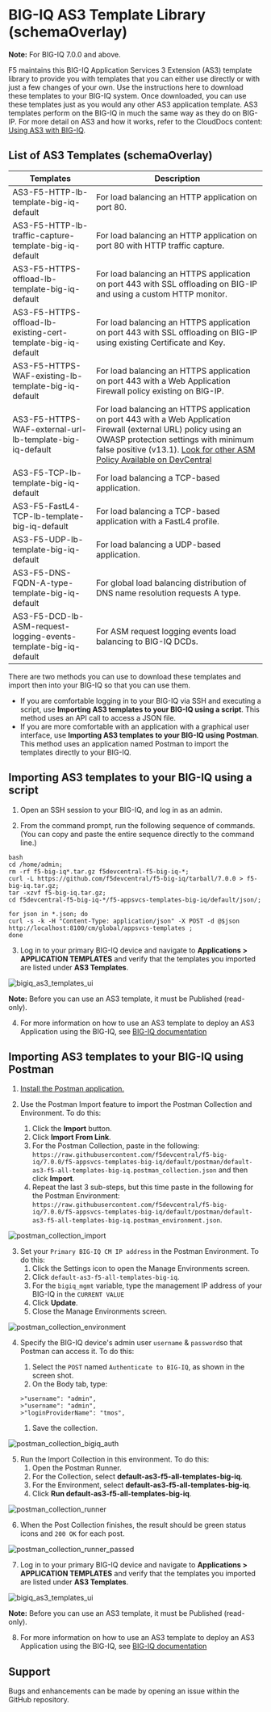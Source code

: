 BIG-IQ AS3 Template Library (schemaOverlay)
===========================================

**Note:** For BIG-IQ 7.0.0 and above.

F5 maintains this BIG-IQ Application Services 3 Extension (AS3) template library to provide you with templates that you can either use directly or with just a few changes of your own. Use the instructions here to download these templates to your BIG-IQ system. Once downloaded, you can use these templates just as you would any other AS3 application template. AS3 templates perform on the BIG-IQ in much  the same way as they do on BIG-IP. For more detail on AS3 and how it works, refer to the CloudDocs content: [Using AS3 with BIG-IQ](https://clouddocs.f5.com/products/extensions/f5-appsvcs-extension/latest/userguide/big-iq.html). 

List of AS3 Templates (schemaOverlay)
-------------------------------------

Templates | Description
--------- | -----------
| AS3-F5-HTTP-lb-template-big-iq-default | For load balancing an HTTP application on port 80.
| AS3-F5-HTTP-lb-traffic-capture-template-big-iq-default | For load balancing an HTTP application on port 80 with HTTP traffic capture.
| AS3-F5-HTTPS-offload-lb-template-big-iq-default | For load balancing an HTTPS application on port 443 with SSL offloading on BIG-IP and using a custom HTTP monitor.
| AS3-F5-HTTPS-offload-lb-existing-cert-template-big-iq-default | For load balancing an HTTPS application on port 443 with SSL offloading on BIG-IP using existing Certificate and Key.
| AS3-F5-HTTPS-WAF-existing-lb-template-big-iq-default | For load balancing an HTTPS application on port 443 with a Web Application Firewall policy existing on BIG-IP.
| AS3-F5-HTTPS-WAF-external-url-lb-template-big-iq-default | For load balancing an HTTPS application on port 443 with a Web Application Firewall (external URL) policy using an OWASP protection settings with minimum false positive (v13.1). [Look for other ASM Policy Available on DevCentral](https://github.com/f5devcentral/f5-asm-policy-templates)
| AS3-F5-TCP-lb-template-big-iq-default | For load balancing a TCP-based application.
| AS3-F5-FastL4-TCP-lb-template-big-iq-default | For load balancing a TCP-based application with a FastL4 profile.
| AS3-F5-UDP-lb-template-big-iq-default | For load balancing a UDP-based application.
| AS3-F5-DNS-FQDN-A-type-template-big-iq-default | For global load balancing distribution of DNS name resolution requests A type.
| AS3-F5-DCD-lb-ASM-request-logging-events-template-big-iq-default | For ASM request logging events load balancing to BIG-IQ DCDs.


There are two methods you can use to download these templates and import then into your BIG-IQ so that you can use them. 

- If you are comfortable logging in to your BIG-IQ via SSH and executing a script, use **Importing AS3 templates to your BIG-IQ using a script**. This method uses an API call to access a JSON file.
- If you are more comfortable with an application with a graphical user interface, use **Importing AS3 templates to your BIG-IQ using Postman**. This method uses an application named Postman to import the templates directly to your BIG-IQ.

Importing AS3 templates to your BIG-IQ using a script
-----------------------------------------------------

1. Open an SSH session to your BIG-IQ, and log in as an admin.

2. From the command prompt, run the following sequence of commands. (You can copy and paste the entire sequence directly to the command line.)

```
bash
cd /home/admin;
rm -rf f5-big-iq*.tar.gz f5devcentral-f5-big-iq-*;
curl -L https://github.com/f5devcentral/f5-big-iq/tarball/7.0.0 > f5-big-iq.tar.gz;
tar -xzvf f5-big-iq.tar.gz;
cd f5devcentral-f5-big-iq-*/f5-appsvcs-templates-big-iq/default/json/;

for json in *.json; do 
curl -s -k -H "Content-Type: application/json" -X POST -d @$json http://localhost:8100/cm/global/appsvcs-templates ;
done
```
3. Log in to your primary BIG-IQ device and navigate to **Applications > APPLICATION TEMPLATES** and verify that the templates you imported are listed under **AS3 Templates**.

![bigiq_as3_templates_ui](./images/bigiq_as3_templates_ui.png)

**Note:** Before you can use an AS3 template, it must be Published (read-only).

4. For more information on how to use an AS3 template to deploy an AS3 Application using the BIG-IQ, see [BIG-IQ documentation](https://support.f5.com/csp/knowledge-center/software/BIG-IQ?module=BIG-IQ%20Centralized%20Management&version=7.0.0)

Importing AS3 templates to your BIG-IQ using Postman
----------------------------------------------------

1. [Install the Postman application.](https://learning.getpostman.com/docs/postman/launching_postman/installation_and_updates/)

2. Use the Postman Import feature to import the Postman Collection and Environment. To do this:
   1. Click the **Import** button.
   1. Click **Import From Link**.
   1. For the Postman Collection, paste in the following: `https://raw.githubusercontent.com/f5devcentral/f5-big-iq/7.0.0/f5-appsvcs-templates-big-iq/default/postman/default-as3-f5-all-templates-big-iq.postman_collection.json` and then click **Import**.
   1. Repeat the last 3 sub-steps, but this time paste in the following for the Postman Environment:  `https://raw.githubusercontent.com/f5devcentral/f5-big-iq/7.0.0/f5-appsvcs-templates-big-iq/default/postman/default-as3-f5-all-templates-big-iq.postman_environment.json`.

![postman_collection_import](./images/postman_collection_import.png)

3. Set your `Primary BIG-IQ CM IP address` in the Postman Environment. To do this:
   1. Click the Settings icon to open the Manage Environments screen.
   1. Click `default-as3-f5-all-templates-big-iq`.
   1. For the `bigiq_mgmt` variable, type the management IP address of your BIG-IQ in the `CURRENT VALUE`
   1. Click **Update**.
   1. Close the Manage Environments screen.

![postman_collection_environment](./images/postman_collection_environment.png)

4. Specify the  BIG-IQ device's admin user `username` & `password`so that Postman can access it. To do this:
   1. Select the `POST` named `Authenticate to BIG-IQ`, as shown in the screen shot.
   1. On the Body tab, type:
   
   ```
   >"username": "admin",
   >"username": "admin",
   >"loginProviderName": "tmos",
   ```

   1. Save the collection.

![postman_collection_bigiq_auth](./images/postman_collection_bigiq_auth.png)

5. Run the Import Collection in this environment. To do this:
   1. Open the Postman Runner.
   1. For the Collection, select **default-as3-f5-all-templates-big-iq**.
   1. For the Environment, select **default-as3-f5-all-templates-big-iq**.
   1. Click **Run default-as3-f5-all-templates-big-iq**.

![postman_collection_runner](./images/postman_collection_runner.png)

6. When the Post Collection finishes, the result should be green status icons and  `200 OK` for each post.

![postman_collection_runner_passed](./images/postman_collection_runner_passed.png)

7. Log in to your primary BIG-IQ device and navigate to **Applications > APPLICATION TEMPLATES** and verify that the templates you imported are listed under **AS3 Templates**.

![bigiq_as3_templates_ui](./images/bigiq_as3_templates_ui.png)

**Note:** Before you can use an AS3 template, it must be Published (read-only).

8. For more information on how to use an AS3 template to deploy an AS3 Application using the BIG-IQ, see [BIG-IQ documentation](https://support.f5.com/csp/knowledge-center/software/BIG-IQ?module=BIG-IQ%20Centralized%20Management&version=7.0.0)

Support
-------

Bugs and enhancements can be made by opening an issue within the GitHub repository.
